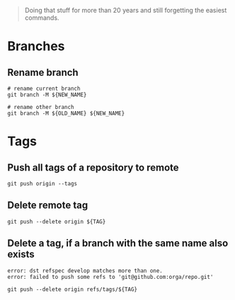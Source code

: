 > Doing that stuff for more than 20 years and still forgetting the easiest commands.

# Branches 
## Rename branch
```
# rename current branch
git branch -M ${NEW_NAME}

# rename other branch
git branch -M ${OLD_NAME} ${NEW_NAME}
```

# Tags
## Push all tags of a repository to remote

```
git push origin --tags
```

## Delete remote tag
```
git push --delete origin ${TAG}
```

## Delete a tag, if a branch with the same name also exists

```
error: dst refspec develop matches more than one.
error: failed to push some refs to 'git@github.com:orga/repo.git'
```

```
git push --delete origin refs/tags/${TAG}
```
